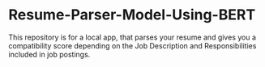 # Resume-Parser-Model-Using-BERT
This repository is for a local app, that parses your resume and gives you a compatibility score depending on the Job Description and Responsibilities included in job postings.
